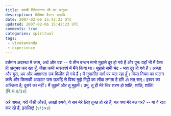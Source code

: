 ```yaml
---           
title: स्वामी विवेकानन्द जी का अनुभव
description: तितिक्षा वैराग्य समाधि
date: 2007-02-06 15:42:23 UTC
updated: 2007-02-06 15:42:23 UTC
comments: true
categories: spiritual 
tags: 
 - vivekananda
 - experience
---
```

<span style="color:#000099;">वर्तमान अवस्था में काम, अर्थ और यश -- ये तीन बन्धन मानो मुझसे दूर हो गये हैं और पुनः यहाँ भी मैं वैसा ही अनुभव कर रहा हूँ, जैसा कभी भारतवर्ष में मैंने किया था। मुझसे सभी भेद - भाव दूर हो गये हैं। अच्छा और बुरा, भ्रम और अज्ञानता सब विलीन हो गये हैं। मैं गुणातीत मार्ग पर चल रहा हूँ। किस नियम का पालन करूँ और किसकी अवज्ञा? उस ऊचाँई से विश्व मुझे मिट्टी का लोंदा लगता है हरि ॐ तत् सत्। इश्वर का अस्तित्व है; दूसरे का नहीं। मैं तुझमें और तू मुझमें। प्रभु, तू ही मेरे चिर शरण हो शांति, शांति, शांति!</span> <span style="color:#336666;">(वि.स.४/३४)</span><br /><span style="color:#336666;"></span><br /><span style="color:#000099;">अरे पागल, परी जैसी औरतें, लाखों रुपये, ये सब मेरे लिए तुच्छ हो रहे हैं, यह क्या मेरे बल पर? -- या वे रक्षा कर रहे हैं, इसलिए!</span> <span style="color:#336666;">(४/३५४)</span>